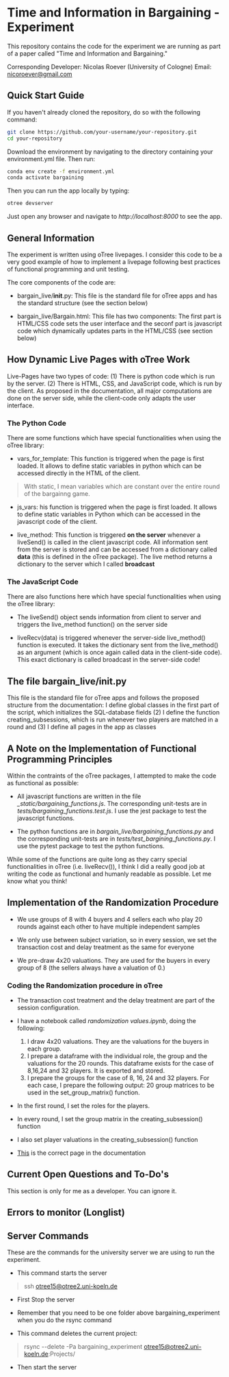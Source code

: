 # Time and Information in Bargaining - Experiment 

This repository contains the code for the experiment we are running as part of a paper called "Time and Information and Bargaining."

Corresponding Developer: 
Nicolas Roever (University of Cologne) 
Email: nicoroever@gmail.com 

## Quick Start Guide

If you haven't already cloned the repository, do so with the following command:

```bash
git clone https://github.com/your-username/your-repository.git
cd your-repository
```
Download the environment by navigating to the directory containing your environment.yml file. Then run:
```bash
conda env create -f environment.yml
conda activate bargaining
```

Then you can run the app locally by typing:
```bash
otree devserver
```
Just open any browser and navigate to *http://localhost:8000* to see the app. 

## General Information

The experiment is written using oTree livepages. I consider this code to be a very good example of how to implement a livepage following best practices of functional programming and unit testing. 

The core components of the code are: 

- bargain_live/__init__.py: This file is the standard file for oTree apps and has the standard structure (see the section below)

- bargain_live/Bargain.html: This file has two components: The first part is HTML/CSS code sets the user interface and the seconf part is javascript code which dynamically updates parts in the HTML/CSS (see section below)

## How Dynamic Live Pages with oTree Work 

Live-Pages have two types of code: (1) There is python code which is run by the server. (2) There is HTML, CSS, and JavaScript code, which is run by the client. As proposed in the documentation, all major computations are done on the server side, while the client-code only adapts the user interface.

### The Python Code

There are some functions which have special functionalities when using the oTree library: 

- vars_for_template: This function is triggered when the page is first loaded. It allows to define static variables in python which can be accessed directly in the HTML of the client. 

> With static, I mean variables which are constant over the entire round of the bargainng game.

- js_vars: his function is triggered when the page is first loaded. It allows to define static variables in Python which can be accessed in the javascript code of the client.

- live_method: This function is triggered **on the server** whenever a liveSend() is called in the client javascript code. All information sent from the server is stored and can be accessed from a dictionary called **data** (this is defined in the oTree package). The live method returns a dictionary to the server which I called **broadcast**

### The JavaScript Code

There are also functions here  which have special functionalities when using the oTree library: 

- The liveSend() object sends information from client to server and triggers the live_method function() on the server side

- liveRecv(data) is triggered whenever the server-side live_method() function is executed. It takes the dictionary sent from the live_method() as an argument (which is once again called data in the client-side code). This exact dictionary is called broadcast in the server-side code!


## The file bargain_live/__init__.py

This file is the standard file for oTree apps and follows the proposed structure from the documentation: I define global classes in the first part of the script, which initializes the SQL-database fields (2) I define the function creating_subsessions, which is run whenever two players are matched in a round and (3) I define all pages in the app as classes

## A Note on the Implementation of Functional Programming Principles 

Within the contraints of the oTree packages, I attempted to make the code as functional as possible:
- All javascript functions are written in the file *_static/bargaining_functions.js*. The corresponding unit-tests are in *tests/bargaining_functions.test.js*. I use the jest package to test the javascript functions.

- The python functions are in *bargain_live/bargaining_functions.py* and the corresponding unit-tests are in *tests/test_bargining_functions.py*. I use the pytest package to test the python functions. 

While some of the functions are quite long as they carry special functionalities in oTree (i.e. liveRecv()), I think I did a really good job at writing the code as functional and humanly readable as possible. Let me know what you think!

## Implementation of the Randomization Procedure

- We use groups of 8 with 4 buyers and 4 sellers each who play 20 rounds against each other to have multiple independent samples

- We only use between subject variation, so in every session, we set the transaction cost and delay treatment as the same for everyone

- We pre-draw 4x20 valuations. They are used for the buyers in every group of 8 (the sellers always have a valuation of 0.)



### Coding the Randomization procedure in oTree

- The transaction cost treatment and the delay treatment are part of the session configuration.

- I have a notebook called *randomization values.ipynb*, doing the following:

    1. I draw 4x20 valuations. They are the valuations for the buyers in each group. 
    3. I prepare a dataframe with the individual role, the group and the valuations for the 20 rounds. This dataframe exists for the case of 8,16,24 and 32 players. It is exported and stored.
    2.  I prepare the groups for the case of 8, 16, 24 and 32 players. For each case, I prepare the following output: 20 group matrices to be used in the set_group_matrix() function. 

- In the first round, I set the roles for the players. 

- In every round, I set the group matrix in the creating_subsession() function

- I also set player valuations in the creating_subsession() function 

- [This](https://otree.readthedocs.io/en/latest/multiplayer/groups.html) is the correct page in the documentation


## Current Open Questions and To-Do's

This section is only for me as a developer. You can ignore it. 





## Errors to monitor (Longlist)




## Server Commands

These are the commands for the university server we are using to run the experiment.

-  This command starts the server
> ssh otree15@otree2.uni-koeln.de

- First Stop the server

- Remember that you need to be one folder above bargaining_experiment when you do the rsync command

- This command deletes the current project: 

> rsync --delete -Pa bargaining_experiment  otree15@otree2.uni-koeln.de:Projects/

- Then start the server










